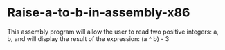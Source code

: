 # Raise-a-to-b-in-assembly-x86
This assembly program will allow the user to read two positive integers: a, b, and will display the result of the expression: (a ^ b) - 3
